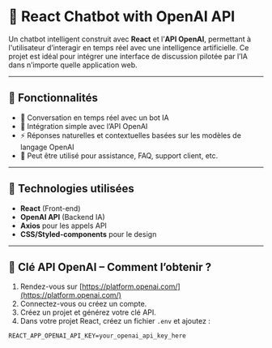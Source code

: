 # 💬 React Chatbot with OpenAI API

Un chatbot intelligent construit avec **React** et l’**API OpenAI**, permettant à l'utilisateur d’interagir en temps réel avec une intelligence artificielle. Ce projet est idéal pour intégrer une interface de discussion pilotée par l’IA dans n’importe quelle application web.

---

## 🚀 Fonctionnalités

- 🤖 Conversation en temps réel avec un bot IA
- 🔗 Intégration simple avec l’API OpenAI
- ⚡ Réponses naturelles et contextuelles basées sur les modèles de langage OpenAI
- 🧠 Peut être utilisé pour assistance, FAQ, support client, etc.

---

## 🧰 Technologies utilisées

- **React** (Front-end)
- **OpenAI API** (Backend IA)
- **Axios** pour les appels API
- **CSS/Styled-components** pour le design

---

## 🔑 Clé API OpenAI – Comment l’obtenir ?

1. Rendez-vous sur [https://platform.openai.com/](https://platform.openai.com/)
2. Connectez-vous ou créez un compte.
3. Créez un projet et générez votre clé API.
4. Dans votre projet React, créez un fichier `.env` et ajoutez :

```env
REACT_APP_OPENAI_API_KEY=your_openai_api_key_here
